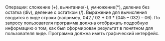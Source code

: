 Операции: сложение (+), вычитание(-), умножение(*), деление без остатка (div), деление с
остатком (/). Выражение для вычисления вводится в виде строки (например, 042 / 02 + 03 *
(045 – 032) – 06). По запросу пользователя программа должна отображать подробную
информацию о том, как был сформирован результат в понятном для пользователя виде.
Программа должна иметь графический интерфейс.
